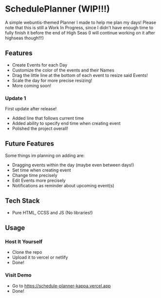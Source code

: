 # SchedulePlanner (WIP!!!)

A simple webuntis-themed Planner I made to help me plan my days! Please note that this is still a Work In Progress, since I didn't have enough time to fully finish it before the end of High Seas (I will continue working on it after highseas though!!!)

## Features

- Create Events for each Day
- Customize the color of the events and their Names
- Drag the little line at the bottom of each event to resize said Events!
- Scale the day for more precise resizing!
- More coming soon!

### Update 1

First update after release!

- Added line that follows current time
- Added ability to specify end time when creating event
- Polished the project overall!

## Future Features

Some things im planning on adding are:

- Dragging events within the day (maybe even between days!)
- Set time when creating event
- Change time precisely
- Edit Events more precisely
- Notifications as reminder about upcoming event(s)

## Tech Stack

- Pure HTML, CCSS and JS (No libraries!)

## Usage

### Host It Yourself

- Clone the repo
- Upload it to vercel or netlify
- Done!

### Visit Demo

- Go to https://schedule-planner-kappa.vercel.app 
- Done!

